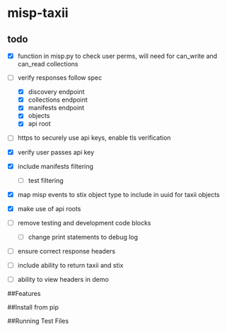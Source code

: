 # misp-taxii

## todo
- [x] function in misp.py to check user perms, will need for can_write and can_read collections
- [ ] verify responses follow spec
  - [x] discovery endpoint
  - [x] collections endpoint
  - [x] manifests endpoint
  - [x] objects
  - [x] api root
- [ ] https to securely use api keys, enable tls verification
- [x] verify user passes api key
- [x] include manifests filtering
  - [ ] test filtering
- [x] map misp events to stix object type to include in uuid for taxii objects
- [x] make use of api roots
- [ ] remove testing and development code blocks
  - [ ] change print statements to debug log
- [ ] ensure correct response headers
- [ ] include ability to return taxii and stix

- [ ] ability to view headers in demo

##Features

##Install from pip

##Running Test Files
